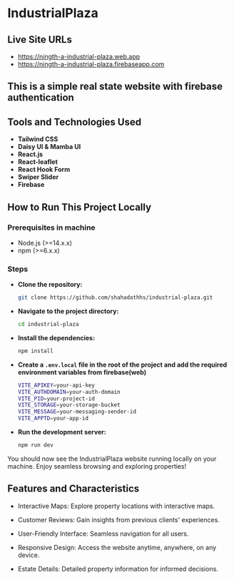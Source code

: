 # IndustrialPlaza

## Live Site URLs

- <https://ningth-a-industrial-plaza.web.app>
- <https://ningth-a-industrial-plaza.firebaseapp.com>

## This is a simple real state website with firebase authentication

## Tools and Technologies Used

- **Tailwind CSS**
- **Daisy UI & Mamba UI**
- **React.js**
- **React-leaflet**
- **React Hook Form**
- **Swiper Slider**
- **Firebase**

## How to Run This Project Locally

### Prerequisites in machine

- Node.js (>=14.x.x)
- npm (>=6.x.x)

### Steps

- **Clone the repository:**

   ```sh
   git clone https://github.com/shahadathhs/industrial-plaza.git
   ```

- **Navigate to the project directory:**

   ```sh
   cd industrial-plaza
   ```

- **Install the dependencies:**

   ```sh
   npm install
   ```

- **Create a `.env.local` file in the root of the project and add the required environment variables from firebase(web)**

   ```sh
   VITE_APIKEY=your-api-key
   VITE_AUTHDOMAIN=your-auth-domain
   VITE_PID=your-project-id
   VITE_STORAGE=your-storage-bucket
   VITE_MESSAGE=your-messaging-sender-id
   VITE_APPTD=your-app-id
   ```

- **Run the development server:**

   ```sh
   npm run dev
   ```

You should now see the IndustrialPlaza website running locally on your machine. Enjoy seamless browsing and exploring properties!

## Features and Characteristics

- Interactive Maps: Explore property locations with interactive maps.

- Customer Reviews: Gain insights from previous clients' experiences.

- User-Friendly Interface: Seamless navigation for all users.

- Responsive Design: Access the website anytime, anywhere, on any device.

- Estate Details: Detailed property information for informed decisions.
